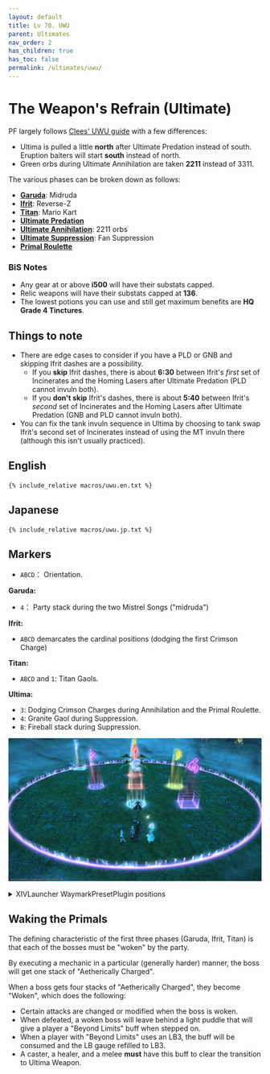 ```yaml
---
layout: default
title: Lv 70. UWU
parent: Ultimates
nav_order: 2
has_children: true
has_toc: false
permalink: /ultimates/uwu/
---
```


# The Weapon's Refrain (Ultimate)

PF largely follows [Clees' UWU guide](https://www.icy-veins.com/ffxiv/the-weapons-refrain-ultimate-guides-ultima) with a few differences:

- Ultima is pulled a little **north** after Ultimate Predation instead of south. Eruption baiters will start **south** instead of north.
- Green orbs during Ultimate Annihilation are taken **2211** instead of 3311.

The various phases can be broken down as follows:

- [**Garuda**](en/01_garuda.md): Midruda
- [**Ifrit**](en/02_ifrit.md): Reverse-Z
- [**Titan**](en/03_titan.md): Mario Kart
- [**Ultimate Predation**](en/04_predation.md)
- [**Ultimate Annihilation**](en/05_annihilation.md): 2211 orbs
- [**Ultimate Suppression**](en/06_suppression.md): Fan Suppression
- [**Primal Roulette**](en/07_primal_roulette.md)

### BiS Notes

- Any gear at or above **i500** will have their substats capped.
- Relic weapons will have their substats capped at **136**.
- The lowest potions you can use and still get maximum benefits are **HQ Grade 4 Tinctures**.

## Things to note

- There are edge cases to consider if you have a PLD or GNB and skipping Ifrit dashes are a possibility.
	- If you **skip** Ifrit dashes, there is about **6:30** between Ifrit's *first* set of Incinerates and the Homing Lasers after Ultimate Predation (PLD cannot invuln both).
	- If you **don't skip** Ifrit's dashes, there is about **5:40** between Ifrit's *second* set of Incinerates and the Homing Lasers after Ultimate Predation (GNB and PLD cannot invuln both).
- You can fix the tank invuln sequence in Ultima by choosing to tank swap Ifrit's second set of Incinerates instead of using the MT invuln there (although this isn't usually practiced).

## English

```
{% include_relative macros/uwu.en.txt %}
```

## Japanese

```
{% include_relative macros/uwu.jp.txt %}
```

## Markers

- `ABCD`： Orientation.

**Garuda:**
- `4`： Party stack during the two Mistrel Songs ("midruda")

**Ifrit:**
- `ABCD` demarcates the cardinal positions (dodging the first Crimson Charge)

**Titan:**
- `ABCD` and `1`: Titan Gaols.

**Ultima:**
- `3`: Dodging Crimson Charges during Annihilation and the Primal Roulette.
- `4`: Granite Gaol during Suppression.
- `B`: Fireball stack during Suppression.

![](images/markers.jpg)
<details markdown=block>
<summary>XIVLauncher WaymarkPresetPlugin positions</summary>

```json
{"Name":"UWU","MapID":539,"A":{"X":100.0,"Y":0.0,"Z":93.3,"ID":0,"Active":true},"B":{"X":106.7,"Y":0.0,"Z":100.0,"ID":1,"Active":true},"C":{"X":100.0,"Y":0.0,"Z":106.7,"ID":2,"Active":true},"D":{"X":93.3,"Y":0.0,"Z":100.0,"ID":3,"Active":true},"One":{"X":100.0,"Y":0.0,"Z":100.0,"ID":4,"Active":true},"Two":{"X":107.3,"Y":0.0,"Z":107.3,"ID":5,"Active":true},"Three":{"X":100.0,"Y":0.0,"Z":81.0,"ID":6,"Active":true},"Four":{"X":87.0,"Y":0.0,"Z":87.0,"ID":7,"Active":true}}
```

</details>

## Waking the Primals

The defining characteristic of the first three phases (Garuda, Ifrit, Titan) is that each of the bosses must be "woken" by the party.

By executing a mechanic in a particular (generally harder) manner, the boss will get one stack of "Aetherically Charged".

When a boss gets four stacks of "Aetherically Charged", they become "Woken", which does the following:

* Certain attacks are changed or modified when the boss is woken.
* When defeated, a woken boss will leave behind a light puddle that will give a player a "Beyond Limits" buff when stepped on.
* When a player with "Beyond Limits" uses an LB3, the buff will be consumed and the LB gauge refilled to LB3.
* A caster, a healer, and a melee **must** have this buff to clear the transition to Ultima Weapon.
